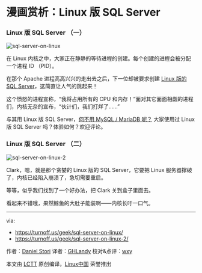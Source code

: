 漫画赏析：Linux 版 SQL Server
===============

### Linux 版 SQL Server （一）

![sql-server-on-linux](https://github.com/LCTT/comic/raw/master/turnoff.us/sql-server-on-linux-series/sql-server-on-linux.png)


在 Linux 内核之中，大家正在静静的等待进程的创建。每个创建的进程会被分配一个进程 ID （PID）。

在那个 Apache 进程高高兴兴的走出去之后，下一位却被要求创建 [Linux 版的 SQL Server](https://linux.cn/article-7967-1.html)，这简直让人气的跳起来！

这个愤怒的进程宣称，“我将占用所有的 CPU 和内存！”面对其它面面相觑的进程们，内核无奈的宣布，“伙计们，我们打烊了……”

与其用 Linux 版 SQL Server，[何不用 MySQL / MariaDB 呢？](https://linux.cn/article-8073-1.html) 大家使用过 Linux 版 SQL Server  吗？体验如何？欢迎评论。

### Linux 版 SQL Server （二）

![sql-server-on-linux-2](https://github.com/LCTT/comic/raw/master/turnoff.us/sql-server-on-linux-series/sql-server-on-linux-2.png)

Clark，嗯，就是那个贪婪的 Linux 版的 SQL Server，它要把 Linux 服务器撑破了，内核已经陷入崩溃了，急切需要重启。

等等，似乎我们找到了一个好办法，把 Clark 关到盒子里面去。

看起来不错哦，果然鲸鱼的大肚子能装啊——内核长吁一口气。

------------
via:
- https://turnoff.us/geek/sql-server-on-linux/
- https://turnoff.us/geek/sql-server-on-linux-2/

作者：[Daniel Stori][a]
译者：[GHLandy](https://github.com/GHLandy)
校对&点评：[wxy](https://github.com/wxy)

本文由 [LCTT](https://github.com/LCTT/TranslateProject) 原创编译，[Linux中国](https://linux.cn/) 荣誉推出

[a]:https://turnoff.us/about/
